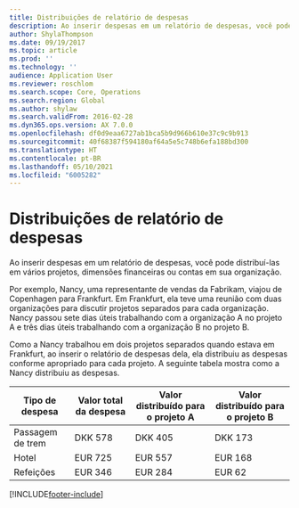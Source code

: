 ```yaml
---
title: Distribuições de relatório de despesas
description: Ao inserir despesas em um relatório de despesas, você pode distribuí-las em vários projetos, entidades legais ou contas da organização.
author: ShylaThompson
ms.date: 09/19/2017
ms.topic: article
ms.prod: ''
ms.technology: ''
audience: Application User
ms.reviewer: roschlom
ms.search.scope: Core, Operations
ms.search.region: Global
ms.author: shylaw
ms.search.validFrom: 2016-02-28
ms.dyn365.ops.version: AX 7.0.0
ms.openlocfilehash: df0d9eaa6727ab1bca5b9d966b610e37c9c9b913
ms.sourcegitcommit: 40f68387f594180af64a5e5c748b6efa188bd300
ms.translationtype: HT
ms.contentlocale: pt-BR
ms.lasthandoff: 05/10/2021
ms.locfileid: "6005282"
---
```

# <a name="expense-report-distributions"></a>Distribuições de relatório de despesas

Ao inserir despesas em um relatório de despesas, você pode distribuí-las em vários projetos, dimensões financeiras ou contas em sua organização.

Por exemplo, Nancy, uma representante de vendas da Fabrikam, viajou de Copenhagen para Frankfurt. Em Frankfurt, ela teve uma reunião com duas organizações para discutir projetos separados para cada organização. Nancy passou sete dias úteis trabalhando com a organização A no projeto A e três dias úteis trabalhando com a organização B no projeto B.

Como a Nancy trabalhou em dois projetos separados quando estava em Frankfurt, ao inserir o relatório de despesas dela, ela distribuiu as despesas conforme apropriado para cada projeto. A seguinte tabela mostra como a Nancy distribuiu as despesas.


| Tipo de despesa | Valor total da despesa|Valor distribuído para o projeto A| Valor distribuído para o projeto B |
|--------------|---------------------|-------------------------------|---------------------------------|
|Passagem de trem   |DKK 578              |DKK 405                        |DKK 173                          |
|Hotel         |EUR 725              |EUR 557                        |EUR 168                          |
|Refeições         |EUR 346              |EUR 284                        |EUR 62                           |



[!INCLUDE[footer-include](../includes/footer-banner.md)]